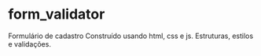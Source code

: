 # form_validator
Formulário de  cadastro
Construído usando html, css e js.
Estruturas, estilos e validações.
